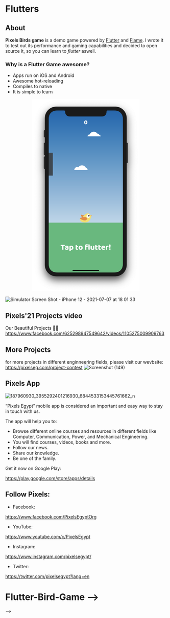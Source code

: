 # Flutters
<!-- 
[![License: MIT](https://img.shields.io/github/license/ecklf/flutters.svg)](https://opensource.org/licenses/MIT)
<img alt="GitHub top language" src="https://img.shields.io/github/languages/top/ecklf/flutters.svg">
[![Powered by Flame](https://img.shields.io/badge/Powered%20by-%F0%9F%94%A5-orange.svg)](https://flame-engine.org)
<img alt="GitHub top language" src="https://img.shields.io/badge/Made%20with-Flutter-blue.svg"> -->

## About

**Pixels Birds game** is a demo game powered by [Flutter](https://www.flutter.dev) and [Flame](https://flame-engine.org/). I wrote it to test out its performance and gaming capabilities and decided to open source it, so you can learn to _flutter_ aswell.

### Why is a Flutter Game awesome?

- Apps run on iOS and Android
- Awesome hot-reloading
- Compiles to native
- It is simple to learn

<p align="center">
<img height="600" width="auto" src="screenshot.png" />
</p>

![Simulator Screen Shot - iPhone 12 - 2021-07-07 at 18 01 33](https://user-images.githubusercontent.com/80456446/124807445-9eb50180-df12-11eb-9ff1-2740b79b0ee5.png)


## Pixels'21 Projects video
Our Beautiful Projects 🖤✨
https://www.facebook.com/625298947549642/videos/1105275009909763

## More Projects
for more projects in different enginneering fields, please visit our wevbsite:
https://pixelseg.com/project-contest
![Screenshot (149)](https://user-images.githubusercontent.com/80456446/124113398-b18b8a00-da6b-11eb-8faf-70db2402673c.png)


## Pixels App 
![187960930_3955292401216930_6844533153445761662_n](https://user-images.githubusercontent.com/80456446/124113684-00392400-da6c-11eb-8779-cea0193eefb6.jpg)

“Pixels Egypt” mobile app is considered an important and easy way to stay in touch with us.

The app will help you to:

- Browse different online courses and resources in different fields like Computer, Communication, Power, and Mechanical Engineering.
- You will find courses, videos, books and more.
- Follow our news.
- Share our knowledge.
- Be one of the family.

Get it now on Google Play:

https://play.google.com/store/apps/details


## Follow Pixels:

- Facebook:

https://www.facebook.com/PixelsEgyptOrg

- YouTube:

https://www.youtube.com/c/PixelsEgypt

- Instagram:

https://www.instagram.com/pixelsegypt/

- Twitter:

https://twitter.com/pixelsegypt?lang=en



<!-- ## Contributing

Contributions are what make the open source community such an amazing place to be learn, inspire, and create. Any contributions you make are **greatly appreciated**.

1. Fork the Project
2. Create your Feature Branch (`git checkout -b feature/AmazingFeature`)
3. Commit your Changes (`git commit -m 'Add some AmazingFeature`)
4. Push to the Branch (`git push origin feature/AmazingFeature`)
5. Open a Pull Request
<!-- 
## Special Thanks

- Flutter and Flame Discord community
- [@japalekhin (check out his Flame guides)](https://github.com/japalekhin)
<!-- 
## License

Distributed under the MIT License. See `LICENSE` for more information. -->
# Flutter-Bird-Game -->
 -->
